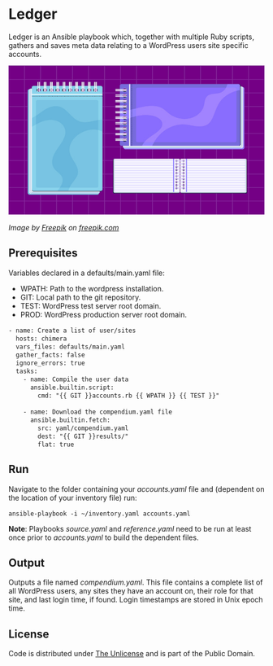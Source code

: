 # Ledger

Ledger is an Ansible playbook which, together with multiple Ruby scripts, gathers and saves meta data relating to a WordPress users site specific accounts.

![Ledger](ledger.jpg)

*Image by [Freepik](https://www.freepik.com/author/freepik) on [freepik.com](https://www.freepik.com)*

## Prerequisites

Variables declared in a defaults/main.yaml file:

- WPATH: Path to the wordpress installation.
- GIT: Local path to the git repository.
- TEST: WordPress test server root domain.
- PROD: WordPress production server root domain.

```console
- name: Create a list of user/sites
  hosts: chimera
  vars_files: defaults/main.yaml
  gather_facts: false
  ignore_errors: true
  tasks:
    - name: Compile the user data
      ansible.builtin.script:
        cmd: "{{ GIT }}accounts.rb {{ WPATH }} {{ TEST }}"

    - name: Download the compendium.yaml file
      ansible.builtin.fetch:
        src: yaml/compendium.yaml
        dest: "{{ GIT }}results/"
        flat: true
```

## Run

Navigate to the folder containing your *accounts.yaml* file and (dependent on the location of your inventory file) run:

```console
ansible-playbook -i ~/inventory.yaml accounts.yaml
```

**Note**: Playbooks *source.yaml* and *reference.yaml* need to be run at least once prior to *accounts.yaml* to build the dependent files.

## Output

Outputs a file named *compendium.yaml*. This file contains a complete list of all WordPress users, any sites they have an account on, their role for that site, and last login time, if found. Login timestamps are stored in Unix epoch time.

## License

Code is distributed under [The Unlicense](https://github.com/nausicaan/free/blob/main/LICENSE.md) and is part of the Public Domain.
